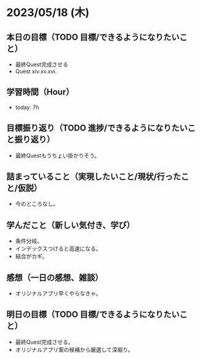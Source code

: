 # 2023/05/18 (木)

## 本日の目標（TODO 目標/できるようになりたいこと）

- 最終Quest完成させる
- Quest xiv.xv.xvi.

## 学習時間（Hour）

- today: 7h

## 目標振り返り（TODO 進捗/できるようになりたいこと振り返り）

- 最終Questもうちょい掛かりそう。

## 詰まっていること（実現したいこと/現状/行ったこと/仮説）

- 今のところなし。

## 学んだこと（新しい気付き、学び）

- 条件分岐。
- インデックスつけると高速になる。
- 結合がカギ。

## 感想（一日の感想、雑談）

- オリジナルアプリ早くやらなきゃ。

## 明日の目標（TODO 目標/できるようになりたいこと）

- 最終Quest完成させる。
- オリジナルアプリ案の候補から厳選して深堀り。
